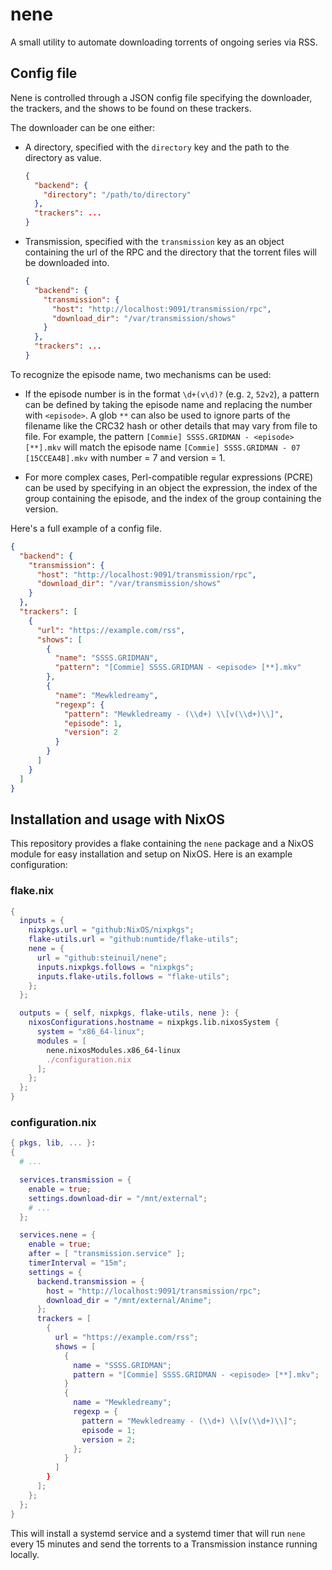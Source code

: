 # nene

A small utility to automate downloading torrents of ongoing series via RSS.

## Config file

Nene is controlled through a JSON config file specifying the downloader, the trackers, and the shows to be found on these trackers.

The downloader can be one either:

- A directory, specified with the `directory` key and the path to the directory as value.

  ```json
  {
    "backend": {
      "directory": "/path/to/directory"
    },
    "trackers": ...
  }
  ```

- Transmission, specified with the `transmission` key as an object containing the url of the RPC
  and the directory that the torrent files will be downloaded into.
  ```json
  {
    "backend": {
      "transmission": {
        "host": "http://localhost:9091/transmission/rpc",
        "download_dir": "/var/transmission/shows"
      }
    },
    "trackers": ...
  }
  ```

To recognize the episode name, two mechanisms can be used:

- If the episode number is in the format `\d+(v\d)?` (e.g. `2`, `52v2`), a pattern can be defined by taking the
  episode name and replacing the number with `<episode>`. A glob `**` can also be used to ignore parts of the
  filename like the CRC32 hash or other details that may vary from file to file.
  For example, the pattern `[Commie] SSSS.GRIDMAN - <episode> [**].mkv` will match the episode name
  `[Commie] SSSS.GRIDMAN - 07 [15CCEA4B].mkv` with number = 7 and version = 1.

- For more complex cases, Perl-compatible regular expressions (PCRE) can be used by specifying in an object
  the expression, the index of the group containing the episode, and the index of the group containing the version.

Here's a full example of a config file.

```json
{
  "backend": {
    "transmission": {
      "host": "http://localhost:9091/transmission/rpc",
      "download_dir": "/var/transmission/shows"
    }
  },
  "trackers": [
    {
      "url": "https://example.com/rss",
      "shows": [
        {
          "name": "SSSS.GRIDMAN",
          "pattern": "[Commie] SSSS.GRIDMAN - <episode> [**].mkv"
        },
        {
          "name": "Mewkledreamy",
          "regexp": {
            "pattern": "Mewkledreamy - (\\d+) \\[v(\\d+)\\]",
            "episode": 1,
            "version": 2
          }
        }
      ]
    }
  ]
}
```

## Installation and usage with NixOS

This repository provides a flake containing the `nene` package and a NixOS module for
easy installation and setup on NixOS. Here is an example configuration:

### flake.nix

```nix
{
  inputs = {
    nixpkgs.url = "github:NixOS/nixpkgs";
    flake-utils.url = "github:numtide/flake-utils";
    nene = {
      url = "github:steinuil/nene";
      inputs.nixpkgs.follows = "nixpkgs";
      inputs.flake-utils.follows = "flake-utils";
    };
  };

  outputs = { self, nixpkgs, flake-utils, nene }: {
    nixosConfigurations.hostname = nixpkgs.lib.nixosSystem {
      system = "x86_64-linux";
      modules = [
        nene.nixosModules.x86_64-linux
        ./configuration.nix
      ];
    };
  };
}
```

### configuration.nix

```nix
{ pkgs, lib, ... }:
{
  # ...

  services.transmission = {
    enable = true;
    settings.download-dir = "/mnt/external";
    # ...
  };

  services.nene = {
    enable = true;
    after = [ "transmission.service" ];
    timerInterval = "15m";
    settings = {
      backend.transmission = {
        host = "http://localhost:9091/transmission/rpc";
        download_dir = "/mnt/external/Anime";
      };
      trackers = [
        {
          url = "https://example.com/rss";
          shows = [
            {
              name = "SSSS.GRIDMAN";
              pattern = "[Commie] SSSS.GRIDMAN - <episode> [**].mkv";
            }
            {
              name = "Mewkledreamy";
              regexp = {
                pattern = "Mewkledreamy - (\\d+) \\[v(\\d+)\\]";
                episode = 1;
                version = 2;
              };
            }
          ]
        }
      ];
    };
  };
}
```

This will install a systemd service and a systemd timer that will run `nene` every 15 minutes
and send the torrents to a Transmission instance running locally.
